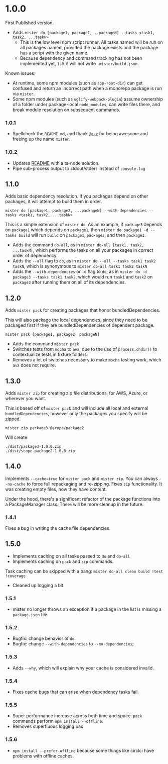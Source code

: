 # 1.0.0
First Published version.
- Adds `mister do [package1, package1, ..packageN] --tasks <task1, task2, ...taskN>`
  - This is the low level npm script runner.  All tasks named will be run on all packages named, provided the package exists and the package has a script with the given name.
  - Because dependency and command tracking has not been implemented yet, `1.0.0` will not write `.mister/build.json`.

Known issues:
- At runtime, some npm modules (such as `app-root-dir`) can get confused and return an incorrect path when a monorepo package is run via `mister`.
- Some npm modules (such as `uglify-webpack-plugin`) assume ownership of a folder under package-local `node_modules`, can write files there, and break module resolution on subsequent commands.

### 1.0.1
- Spellcheck the `README.md`, and thank [`@a-z`](https://www.npmjs.com/~a-z) for being awesome and freeing up the name `mister`.

### 1.0.2
- Updates [README](./README.md) with a ts-node solution.
- Pipe sub-process output to stdout/stderr instead of `console.log`

## 1.1.0
Adds basic dependency resolution.  If you packages depend on other packages, it will attempt to build them in order.
```
mister do [package1, package2, ...packageN] --with-dependencies --tasks <task1, task2, ...taskN>
```

This is a simple extension of `mister do`.  As an example, if `package3` depends on `package1` which depends on `package1`, then `mister do package1 -d --tasks build` will run `build` on `package1`, `package2`, and then `package3`.

- Adds the command `do-all`, as in `mister do-all [task1, task2, ...taskN]`, which performs the tasks on all your packages in correct order of dependency.
- Adds the `--all` flag to `do`, as in `mister do --all --tasks task1 task2 taskN`, which is synonymous to `mister do-all task1 task2 taskN`
- Adds the `--with-dependencies` or `-d` flag to `do`, as in `mister do -d package3 --tasks task1 task2`, which would run `task1` and `task2` on `package3` after running them on all of its dependencies.

## 1.2.0
Adds `mister pack` for creating packages that honor bundledDependencies.

This will also package the local dependencies, since they need to be packaged first if they are bundledDependencies of dependent package.

```
mister pack [package1, package2, packageN]
```

- Adds the command `mister pack`
- Switches tests from `mocha` to `ava`, due to the use of `process.chdir()` to contextualize tests in fixture folders.
- Removes a lot of switches necessary to make `mocha` testing work, which `ava` does not require.

## 1.3.0
Adds `mister zip` for creating zip file distributions, for AWS, Azure, or wherever you want.

This is based off of `mister pack` and will include all local and external `bundledDependencies`, however only the packages you specify will be zipped.

```
mister zip package3 @scope/package2
```
Will create
```
./dist/package3-1.0.0.zip
./dist/scope-package2-1.0.0.zip
```

## 1.4.0
Implements `--cache=true` for `mister pack` and `mister zip`.  You can always `--no-cache` to force full repackaging and re-zipping.
Fixes `zip` functionality.  It was creating empty files, now they have content.

Under the hood, there's a significant refactor of the package functions into a PackageManager class.  There will be more cleanup in the future.

### 1.4.1
Fixes a bug in writing the cache file dependencies.

## 1.5.0
- Implements caching on all tasks passed to `do` and `do-all`
- Implements caching on `pack` and `zip` commands.

Task caching can be skipped with a bang: `mister do-all clean build !test !coverage`

- Cleaned up logging a bit.

### 1.5.1
- mister no longer throws an exception if a package in the list is missing a `package.json` file.

### 1.5.2
- Bugfix: change behavior of `do`.
- Bugfix: change `--with-dependencies` to `--no-dependencies`;

### 1.5.3
- Adds `--why`, which will explain why your cache is considered invalid.

### 1.5.4
- Fixes cache bugs that can arise when dependency tasks fail.

### 1.5.5
- Super performance increase across both time and space: `pack` commands perform `npm install --offline`.
- Removes superfluous logging.pac

### 1.5.6
- `npm install --prefer-offline` because some things like circlci have problems with offline caches.